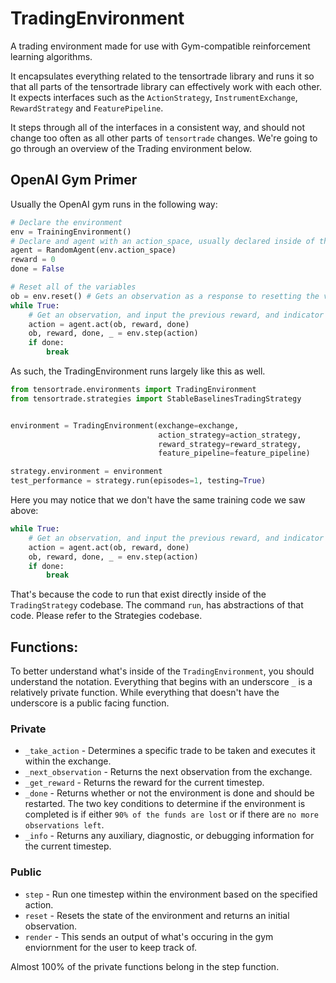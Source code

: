 # TradingEnvironment
A trading environment made for use with Gym-compatible reinforcement learning algorithms.

It encapsulates everything related to the tensortrade library and runs it so that all parts of the tensortrade library can effectively work with each other. It expects interfaces such as the `ActionStrategy`, `InstrumentExchange`, `RewardStrategy` and `FeaturePipeline`. 

It steps through all of the interfaces in a consistent way, and should not change too often as all other parts of `tensortrade` changes. We're going to go through an overview of the Trading environment below.


## OpenAI Gym Primer

Usually the OpenAI gym runs in the following way:

```py
# Declare the environment
env = TrainingEnvironment()
# Declare and agent with an action_space, usually declared inside of the environment itself
agent = RandomAgent(env.action_space)
reward = 0
done = False

# Reset all of the variables
ob = env.reset() # Gets an observation as a response to resetting the variables
while True:
    # Get an observation, and input the previous reward, and indicator if the episode is complete or not (done). 
    action = agent.act(ob, reward, done)
    ob, reward, done, _ = env.step(action)
    if done:
        break
```

As such, the TradingEnvironment runs largely like this as well.


```py
from tensortrade.environments import TradingEnvironment
from tensortrade.strategies import StableBaselinesTradingStrategy


environment = TradingEnvironment(exchange=exchange,
                                 action_strategy=action_strategy,
                                 reward_strategy=reward_strategy,
                                 feature_pipeline=feature_pipeline)

strategy.environment = environment
test_performance = strategy.run(episodes=1, testing=True)
```


Here you may notice that we don't have the same training code we saw above:

```py
while True:
    # Get an observation, and input the previous reward, and indicator if the episode is complete or not (done). 
    action = agent.act(ob, reward, done)
    ob, reward, done, _ = env.step(action)
    if done:
        break
```

That's because the code to run that exist directly inside of the `TradingStrategy` codebase. The command `run`, has abstractions of that code. Please refer to the Strategies codebase.


## Functions:

To better understand what's inside of the `TradingEnvironment`, you should understand the notation. Everything that begins with an underscore `_` is a relatively private function. While everything that doesn't have the underscore is a public facing function. 


### Private
* `_take_action` - Determines a specific trade to be taken and executes it within the exchange.
* `_next_observation` - Returns the next observation from the exchange.
* `_get_reward` - Returns the reward for the current timestep.
* `_done` - Returns whether or not the environment is done and should be restarted. The two key conditions to determine if the environment is completed is if either `90% of the funds are lost` or if there are `no more observations left`. 
* `_info` - Returns any auxiliary, diagnostic, or debugging information for the current timestep.


### Public
* `step` - Run one timestep within the environment based on the specified action.
* `reset` - Resets the state of the environment and returns an initial observation.
* `render` - This sends an output of what's occuring in the gym enviornment for the user to keep track of.


Almost 100% of the private functions belong in the step function. 